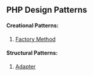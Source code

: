## PHP Design Patterns


#### Creational Patterns:
1. [Factory Method](https://github.com/jcdel/php-design-patterns/tree/master/creational/Factory.php)



#### Structural Patterns:
1. [Adapter](https://github.com/jcdel/php-design-patterns/tree/master/structural/Adapter.php)

